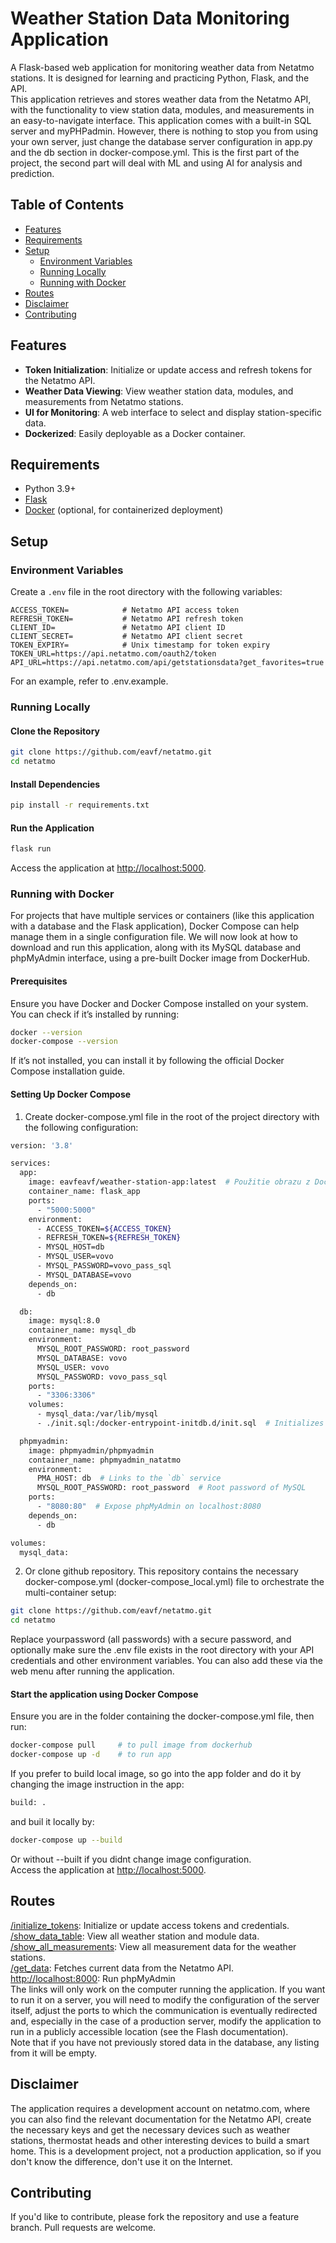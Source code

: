 # Weather Station Data Monitoring Application

A Flask-based web application for monitoring weather data from Netatmo stations. It is designed for learning and practicing Python, Flask, and the API.  
This application retrieves and stores weather data from the Netatmo API, with the functionality to view station data, modules, and measurements in an easy-to-navigate interface. This application comes with a built-in SQL server and myPHPadmin. However, there is nothing to stop you from using your own server, just change the database server configuration in app.py and the db section in docker-compose.yml.
This is the first part of the project, the second part will deal with ML and using AI for analysis and prediction.

## Table of Contents

- [Features](#features)
- [Requirements](#requirements)
- [Setup](#setup)
  - [Environment Variables](#environment-variables)
  - [Running Locally](#running-locally)
  - [Running with Docker](#running-with-docker)
- [Routes](#routes)
- [Disclaimer](#disclaimer)
- [Contributing](#contributing)

## Features

- **Token Initialization**: Initialize or update access and refresh tokens for the Netatmo API.
- **Weather Data Viewing**: View weather station data, modules, and measurements from Netatmo stations.
- **UI for Monitoring**: A web interface to select and display station-specific data.
- **Dockerized**: Easily deployable as a Docker container.

## Requirements

- Python 3.9+
- [Flask](https://flask.palletsprojects.com/)
- [Docker](https://www.docker.com/) (optional, for containerized deployment)

## Setup

### Environment Variables

Create a `.env` file in the root directory with the following variables:

```plaintext
ACCESS_TOKEN=            # Netatmo API access token
REFRESH_TOKEN=           # Netatmo API refresh token
CLIENT_ID=               # Netatmo API client ID
CLIENT_SECRET=           # Netatmo API client secret
TOKEN_EXPIRY=            # Unix timestamp for token expiry
TOKEN_URL=https://api.netatmo.com/oauth2/token
API_URL=https://api.netatmo.com/api/getstationsdata?get_favorites=true
```

For an example, refer to .env.example.

### Running Locally

#### Clone the Repository

```bash
git clone https://github.com/eavf/netatmo.git
cd netatmo
```

#### Install Dependencies

```bash
pip install -r requirements.txt
```

#### Run the Application

```bash
flask run
```
Access the application at [http://localhost:5000](http://localhost:5000).

### Running with Docker

For projects that have multiple services or containers (like this application with a database and the Flask application), Docker Compose can help manage them in a single configuration file. We will now look at how to download and run this application, along with its MySQL database and phpMyAdmin interface, using a pre-built Docker image from DockerHub.

#### Prerequisites
Ensure you have Docker and Docker Compose installed on your system. You can check if it’s installed by running:
```bash
docker --version
docker-compose --version
```
If it’s not installed, you can install it by following the official Docker Compose installation guide.

#### Setting Up Docker Compose
1. Create docker-compose.yml file in the root of the project directory with the following configuration:

```bash
version: '3.8'

services:
  app:
    image: eavfeavf/weather-station-app:latest  # Použitie obrazu z DockerHub
    container_name: flask_app
    ports:
      - "5000:5000"
    environment:
      - ACCESS_TOKEN=${ACCESS_TOKEN}
      - REFRESH_TOKEN=${REFRESH_TOKEN}
      - MYSQL_HOST=db
      - MYSQL_USER=vovo
      - MYSQL_PASSWORD=vovo_pass_sql
      - MYSQL_DATABASE=vovo
    depends_on:
      - db

  db:
    image: mysql:8.0
    container_name: mysql_db
    environment:
      MYSQL_ROOT_PASSWORD: root_password
      MYSQL_DATABASE: vovo
      MYSQL_USER: vovo
      MYSQL_PASSWORD: vovo_pass_sql
    ports:
      - "3306:3306"
    volumes:
      - mysql_data:/var/lib/mysql
      - ./init.sql:/docker-entrypoint-initdb.d/init.sql  # Initializes the DB schema

  phpmyadmin:
    image: phpmyadmin/phpmyadmin
    container_name: phpmyadmin_natatmo
    environment:
      PMA_HOST: db  # Links to the `db` service
      MYSQL_ROOT_PASSWORD: root_password  # Root password of MySQL
    ports:
      - "8080:80"  # Expose phpMyAdmin on localhost:8080
    depends_on:
      - db

volumes:
  mysql_data:
```
2. Or clone github repository.
This repository contains the necessary docker-compose.yml (docker-compose_local.yml) file to orchestrate the multi-container setup:
```bash
git clone https://github.com/eavf/netatmo.git
cd netatmo
```
Replace yourpassword (all passwords) with a secure password, and optionally make sure the .env file exists in the root directory with your API credentials and other environment variables. You can also add these via the web menu after running the application.

#### Start the application using Docker Compose
Ensure you are in the folder containing the docker-compose.yml file, then run:

```bash
docker-compose pull     # to pull image from dockerhub
docker-compose up -d    # to run app
```
If you prefer to build local image, so go into the app folder and do it by changing the image instruction in the app:
```bash
build: .
```
and buil it locally by:
```bash
docker-compose up --build
```
Or without --built if you didnt change image configuration.  
Access the application at [http://localhost:5000](http://localhost:5000).

## Routes
[/initialize_tokens](http://localhost:5000/initialize_tokens): Initialize or update access tokens and credentials.  
[/show_data_table](http://localhost:5000/show_data_table): View all weather station and module data.  
[/show_all_measurements](http://localhost:5000/show_all_measurements): View all measurement data for the weather stations.  
[/get_data](http://localhost:5000/get_data): Fetches current data from the Netatmo API.  
[http://localhost:8000](http://localhost:8000): Run phpMyAdmin  
The links will only work on the computer running the application. If you want to run it on a server, you will need to modify the configuration of the server itself, adjust the ports to which the communication is eventually redirected and, especially in the case of a production server, modify the application to run in a publicly accessible location (see the Flash documentation).  
Note that if you have not previously stored data in the database, any listing from it will be empty.

## Disclaimer
The application requires a development account on netatmo.com, where you can also find the relevant documentation for the Netatmo API, create the necessary keys and get the necessary devices such as weather stations, thermostat heads and other interesting devices to build a smart home. 
This is a development project, not a production application, so if you don't know the difference, don't use it on the Internet.


## Contributing
If you'd like to contribute, please fork the repository and use a feature branch. Pull requests are welcome.

